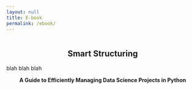 ```yaml
---
layout: null
title: E-book
permalink: /ebook/
---
```


<script type="text/javascript" src="https://payhip.com/payhip.js"></script>
<div style="display: flex; justify-content: center; align-items: center;">
<h2><strong>Smart Structuring</strong></h2>
</div>
blah blah blah
<div style="display: flex; justify-content: center; align-items: center;">
<p class="subtitle"><strong>A Guide to Efficiently Managing Data Science Projects in Python</strong></p>
</div>
<br>
